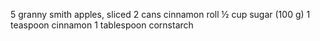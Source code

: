 5 granny smith apples, sliced
2 cans cinnamon roll
½ cup sugar (100 g)
1 teaspoon cinnamon
1 tablespoon cornstarch
